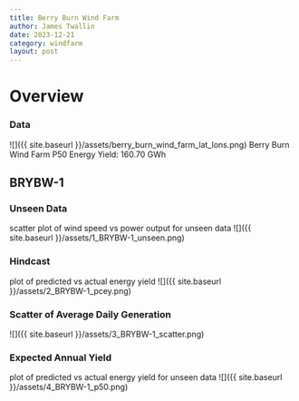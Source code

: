 ```yaml
---
title: Berry Burn Wind Farm
author: James Twallin
date: 2023-12-21
category: windfarm
layout: post
---
```

# Overview

### Data

![]({{ site.baseurl }}/assets/berry_burn_wind_farm_lat_lons.png)
Berry Burn Wind Farm P50 Energy Yield: 160.70 GWh

BRYBW-1
-------------
### Unseen Data 
scatter plot of wind speed vs power output for unseen data
![]({{ site.baseurl }}/assets/1_BRYBW-1_unseen.png)
### Hindcast 
plot of predicted vs actual energy yield
![]({{ site.baseurl }}/assets/2_BRYBW-1_pcey.png)
### Scatter of Average Daily Generation 

![]({{ site.baseurl }}/assets/3_BRYBW-1_scatter.png)
### Expected Annual Yield 
plot of predicted vs actual energy yield for unseen data
![]({{ site.baseurl }}/assets/4_BRYBW-1_p50.png)

